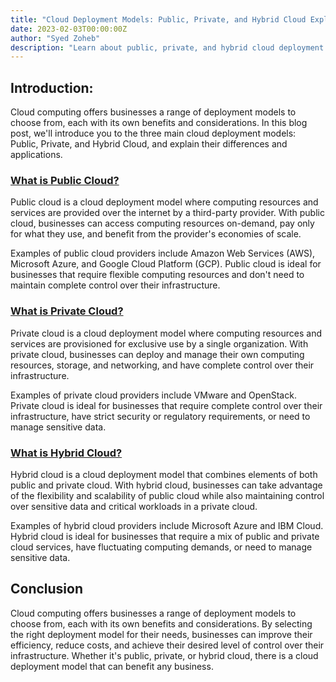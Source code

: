 ```yaml
---
title: "Cloud Deployment Models: Public, Private, and Hybrid Cloud Explained"
date: 2023-02-03T00:00:00Z
author: "Syed Zoheb"
description: "Learn about public, private, and hybrid cloud deployment models and choose the right model for your business to improve efficiency and reduce costs."
---
```


## Introduction:
Cloud computing offers businesses a range of deployment models to choose from, each with its own benefits and considerations. In this blog post, we'll introduce you to the three main cloud deployment models: Public, Private, and Hybrid Cloud, and explain their differences and applications.

### [What is Public Cloud?](https://cloudworld.devopszoheb.com/blog/public_cloud/)

Public cloud is a cloud deployment model where computing resources and services are provided over the internet by a third-party provider. With public cloud, businesses can access computing resources on-demand, pay only for what they use, and benefit from the provider's economies of scale.

Examples of public cloud providers include Amazon Web Services (AWS), Microsoft Azure, and Google Cloud Platform (GCP). Public cloud is ideal for businesses that require flexible computing resources and don't need to maintain complete control over their infrastructure.

### [What is Private Cloud?](https://cloudworld.devopszoheb.com/blog/private_cloud/)

Private cloud is a cloud deployment model where computing resources and services are provisioned for exclusive use by a single organization. With private cloud, businesses can deploy and manage their own computing resources, storage, and networking, and have complete control over their infrastructure.

Examples of private cloud providers include VMware and OpenStack. Private cloud is ideal for businesses that require complete control over their infrastructure, have strict security or regulatory requirements, or need to manage sensitive data.

### [What is Hybrid Cloud?](https://cloudworld.devopszoheb.com/blog/hybrid_cloud/)

Hybrid cloud is a cloud deployment model that combines elements of both public and private cloud. With hybrid cloud, businesses can take advantage of the flexibility and scalability of public cloud while also maintaining control over sensitive data and critical workloads in a private cloud.

Examples of hybrid cloud providers include Microsoft Azure and IBM Cloud. Hybrid cloud is ideal for businesses that require a mix of public and private cloud services, have fluctuating computing demands, or need to manage sensitive data.

## Conclusion

Cloud computing offers businesses a range of deployment models to choose from, each with its own benefits and considerations. By selecting the right deployment model for their needs, businesses can improve their efficiency, reduce costs, and achieve their desired level of control over their infrastructure. Whether it's public, private, or hybrid cloud, there is a cloud deployment model that can benefit any business.